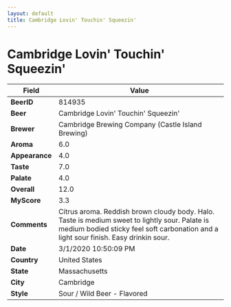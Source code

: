 ```yaml
---
layout: default
title: Cambridge Lovin' Touchin' Squeezin'
---
```


# Cambridge Lovin' Touchin' Squeezin'

| Field         | Value     |
|---------------|-----------|
| **BeerID** | 814935 |
| **Beer** | Cambridge Lovin' Touchin' Squeezin' |
| **Brewer** | Cambridge Brewing Company (Castle Island Brewing) |
| **Aroma** | 6.0 |
| **Appearance** | 4.0 |
| **Taste** | 7.0 |
| **Palate** | 4.0 |
| **Overall** | 12.0 |
| **MyScore** | 3.3 |
| **Comments** | Citrus aroma. Reddish brown cloudy body. Halo. Taste is medium sweet to lightly sour. Palate is medium bodied sticky feel soft carbonation and a light sour finish. Easy drinkin sour.  |
| **Date** | 3/1/2020 10:50:09 PM |
| **Country** | United States |
| **State** | Massachusetts |
| **City** | Cambridge |
| **Style** | Sour / Wild Beer - Flavored |
